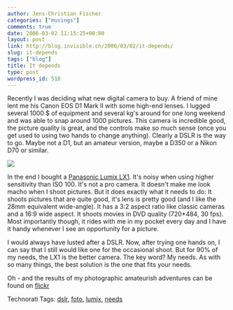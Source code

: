```yaml
---
author: Jens-Christian Fischer
categories: ["musings"]
comments: true
date: 2006-03-02 11:15:25+00:00
layout: post
link: http://blog.invisible.ch/2006/03/02/it-depends/
slug: it-depends
tags: ["blog"]
title: It depends
type: post
wordpress_id: 518
---
```


Recently I was deciding what new digital camera to buy. A friend of mine lent me his Canon EOS D1 Mark II with some high-end lenses. I lugged several 1000 $ of equipment and several kg's around for one long weekend and was able to snap around 1000 pictures. This camera is incredible good, the picture quality is great, and the controls make so much sense (once you get used to using two hands to change anything). Clearly a DSLR is the way to go. Maybe not a D1, but an amateur version, maybe a D350 or a Nikon D70 or similar.

![](http://static.flickr.com/31/100766280_bdb1f38efa_m.jpg)

In the end I bought a [Panasonic Lumix LX1][1]. It's noisy when using higher sensitivity than ISO 100. It's not a pro camera. It doesn't make me look macho when I shoot pictures. But it does exactly what it needs to do: It shoots pictures that are quite good, it's lens is pretty good (and I like the 28mm equivalent wide-angle). It has a 3:2 aspect ratio like classic cameras and a 16:9 wide aspect. It shoots movies in DVD quality (720*484, 30 fps). Most importantly though, it rides with me in my pocket every day and I have it handy whenever I see an opportunity for a picture.

I would always have lusted after a DSLR. Now, after trying one hands on, I can say that I still would like one for the occasional shoot. But for 90% of my needs, the LX1 is the better camera. The key word? My needs. As with so many things, the best solution is the one that fits your needs.

Oh - and the results of my photographic amateurish adventures can be found on [flickr][2]

[1]: http://panasonic.co.jp/pavc/global/lumix/lx1/
[2]: http://www.flickr.com/photos/jcfischer/


Technorati Tags: [dslr](http://www.technorati.com/tag/dslr), [foto](http://www.technorati.com/tag/foto), [lumix](http://www.technorati.com/tag/lumix), [needs](http://www.technorati.com/tag/needs)

